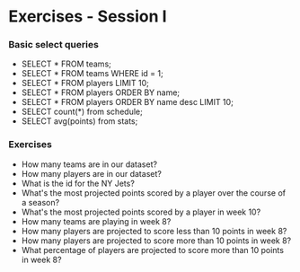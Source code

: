 Exercises - Session I
=====================

### Basic select queries

- SELECT * FROM teams;
- SELECT * FROM teams WHERE id = 1;
- SELECT * FROM players LIMIT 10;
- SELECT * FROM players ORDER BY name;
- SELECT * FROM players ORDER BY name desc LIMIT 10;
- SELECT count(*) from schedule;
- SELECT avg(points) from stats;

### Exercises

- How many teams are in our dataset?
- How many players are in our dataset?
- What is the id for the NY Jets?
- What's the most projected points scored by a player over the course of a season?
- What's the most projected points scored by a player in week 10?
- How many teams are playing in week 8?
- How many players are projected to score less than 10 points in week 8?
- How many players are projected to score more than 10 points in week 8?
- What percentage of players are projected to score more than 10 points in week 8?